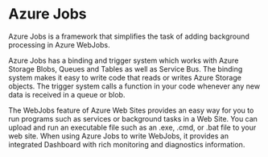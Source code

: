 Azure Jobs
===
Azure Jobs is a framework that simplifies the task of adding background processing in Azure WebJobs.

Azure Jobs has a binding and trigger system which works with Azure Storage Blobs, Queues and Tables as well as Service
Bus. The binding system makes it easy to write code that reads or writes Azure Storage objects. The trigger system calls
a function in your code whenever any new data is received in a queue or blob.

The WebJobs feature of Azure Web Sites provides an easy way for you to run programs such as services or background tasks
in a Web Site. You can upload and run an executable file such as an .exe, .cmd, or .bat file to your web site. When
using Azure Jobs to write WebJobs, it provides an integrated Dashboard with rich monitoring and diagnostics information.
